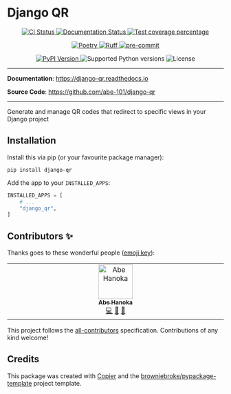 # Django QR

<p align="center">
  <a href="https://github.com/abe-101/django-qr/actions/workflows/ci.yml?query=branch%3Amain">
    <img src="https://img.shields.io/github/actions/workflow/status/abe-101/django-qr/ci.yml?branch=main&label=CI&logo=github&style=flat-square" alt="CI Status" >
  </a>
  <a href="https://django-qr.readthedocs.io">
    <img src="https://img.shields.io/readthedocs/django-qr.svg?logo=read-the-docs&logoColor=fff&style=flat-square" alt="Documentation Status">
  </a>
  <a href="https://codecov.io/gh/abe-101/django-qr">
    <img src="https://img.shields.io/codecov/c/github/abe-101/django-qr.svg?logo=codecov&logoColor=fff&style=flat-square" alt="Test coverage percentage">
  </a>
</p>
<p align="center">
  <a href="https://python-poetry.org/">
    <img src="https://img.shields.io/endpoint?url=https://python-poetry.org/badge/v0.json" alt="Poetry">
  </a>
  <a href="https://github.com/astral-sh/ruff">
    <img src="https://img.shields.io/endpoint?url=https://raw.githubusercontent.com/astral-sh/ruff/main/assets/badge/v2.json" alt="Ruff">
  </a>
  <a href="https://github.com/pre-commit/pre-commit">
    <img src="https://img.shields.io/badge/pre--commit-enabled-brightgreen?logo=pre-commit&logoColor=white&style=flat-square" alt="pre-commit">
  </a>
</p>
<p align="center">
  <a href="https://pypi.org/project/django-qr/">
    <img src="https://img.shields.io/pypi/v/django-qr.svg?logo=python&logoColor=fff&style=flat-square" alt="PyPI Version">
  </a>
  <img src="https://img.shields.io/pypi/pyversions/django-qr.svg?style=flat-square&logo=python&amp;logoColor=fff" alt="Supported Python versions">
  <img src="https://img.shields.io/pypi/l/django-qr.svg?style=flat-square" alt="License">
</p>

---

**Documentation**: <a href="https://django-qr.readthedocs.io" target="_blank">https://django-qr.readthedocs.io </a>

**Source Code**: <a href="https://github.com/abe-101/django-qr" target="_blank">https://github.com/abe-101/django-qr </a>

---

Generate and manage QR codes that redirect to specific views in your Django project

## Installation

Install this via pip (or your favourite package manager):

`pip install django-qr`

Add the app to your `INSTALLED_APPS`:

```python
INSTALLED_APPS = [
    # ...
    "django_qr",
]
```

## Contributors ✨

Thanks goes to these wonderful people ([emoji key](https://allcontributors.org/docs/en/emoji-key)):

<!-- prettier-ignore-start -->
<!-- ALL-CONTRIBUTORS-LIST:START - Do not remove or modify this section -->
<!-- prettier-ignore-start -->
<!-- markdownlint-disable -->
<table>
  <tbody>
    <tr>
      <td align="center" valign="top" width="14.28%"><a href="https://www.habet.dev/"><img src="https://avatars.githubusercontent.com/u/82916197?v=4?s=80" width="80px;" alt="Abe Hanoka"/><br /><sub><b>Abe Hanoka</b></sub></a><br /><a href="https://github.com/abe-101/django-qr/commits?author=abe-101" title="Code">💻</a> <a href="#ideas-abe-101" title="Ideas, Planning, & Feedback">🤔</a> <a href="https://github.com/abe-101/django-qr/commits?author=abe-101" title="Documentation">📖</a></td>
    </tr>
  </tbody>
</table>

<!-- markdownlint-restore -->
<!-- prettier-ignore-end -->

<!-- ALL-CONTRIBUTORS-LIST:END -->
<!-- prettier-ignore-end -->

This project follows the [all-contributors](https://github.com/all-contributors/all-contributors) specification. Contributions of any kind welcome!

## Credits

This package was created with
[Copier](https://copier.readthedocs.io/) and the
[browniebroke/pypackage-template](https://github.com/browniebroke/pypackage-template)
project template.
